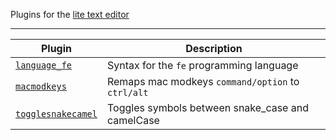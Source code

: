 Plugins for the [lite text editor](https://github.com/rxi/lite)

---

Plugin | Description
-------|-----------------------------------------
[`language_fe`](language_fe.lua?raw=1) | Syntax for the `fe` programming language
[`macmodkeys`](macmodkeys.lua?raw=1) | Remaps mac modkeys `command/option` to `ctrl/alt`
[`togglesnakecamel`](togglesnakecamel.lua?raw=1) | Toggles symbols between snake\_case and camelCase


